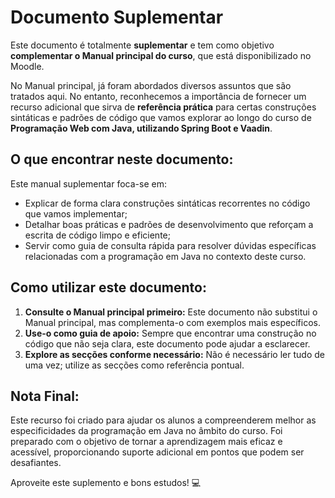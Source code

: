 # Documento Suplementar

Este documento é totalmente **suplementar** e tem como objetivo **complementar o Manual principal do curso**, que está disponibilizado no Moodle. 

No Manual principal, já foram abordados diversos assuntos que são tratados aqui. No entanto, reconhecemos a importância de fornecer um recurso adicional que sirva de **referência prática** para certas construções sintáticas e padrões de código que vamos explorar ao longo do curso de **Programação Web com Java, utilizando Spring Boot e Vaadin**.

## O que encontrar neste documento:
Este manual suplementar foca-se em:
- Explicar de forma clara construções sintáticas recorrentes no código que vamos implementar;
- Detalhar boas práticas e padrões de desenvolvimento que reforçam a escrita de código limpo e eficiente;
- Servir como guia de consulta rápida para resolver dúvidas específicas relacionadas com a programação em Java no contexto deste curso.

## Como utilizar este documento:
1. **Consulte o Manual principal primeiro:** Este documento não substitui o Manual principal, mas complementa-o com exemplos mais específicos.
2. **Use-o como guia de apoio:** Sempre que encontrar uma construção no código que não seja clara, este documento pode ajudar a esclarecer.
3. **Explore as secções conforme necessário:** Não é necessário ler tudo de uma vez; utilize as secções como referência pontual.

## Nota Final:
Este recurso foi criado para ajudar os alunos a compreenderem melhor as especificidades da programação em Java no âmbito do curso. Foi preparado com o objetivo de tornar a aprendizagem mais eficaz e acessível, proporcionando suporte adicional em pontos que podem ser desafiantes.

Aproveite este suplemento e bons estudos! 💻
